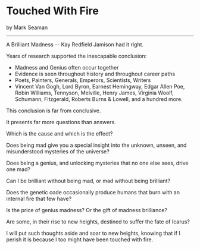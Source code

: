 # Touched With Fire

by Mark Seaman

---

A Brilliant Madness -- Kay Redfield Jamison had it right.  

Years of research supported the inescapable conclusion: 

- Madness and Genius often occur together
- Evidence is seen throughout history and throughout career paths
- Poets, Painters, Generals, Emperors, Scientists, Writers
- Vincent Van Gogh, Lord Byron, Earnest Hemingway, Edgar Allen Poe, Robin Williams, 
Tennyson, Melville, Henry James, Virginia Woolf, Schumann, Fitzgerald, Roberts 
Burns & Lowell, and a hundred more.

This conclusion is far from conclusive.

It presents far more questions than answers.

Which is the cause and which is the effect?

Does being mad give you a special insight into the unknown, unseen, and
misunderstood mysteries of the universe?

Does being a genius, and unlocking mysteries that no one else sees, drive one
mad?

Can I be brilliant without being mad, or mad without being brilliant?

Does the genetic code occasionally produce humans that burn with an internal
fire that few have?

Is the price of genius madness?  Or the gift of madness brilliance?

Are some, in their rise to new heights,  destined to suffer the fate of Icarus?

I will put such thoughts aside and soar to new heights, knowing that if I perish
it is because I too might have been touched with fire.

